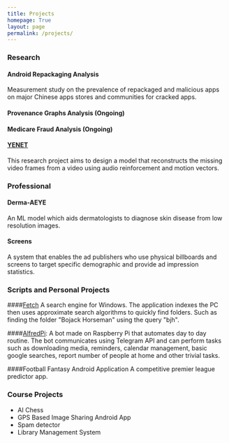 ```yaml
---
title: Projects
homepage: True
layout: page
permalink: /projects/
---
```


### Research

#### Android Repackaging Analysis
Measurement study on the prevalence of repackaged and malicious apps on major Chinese apps stores and communities for cracked apps. 

#### Provenance Graphs Analysis (Ongoing)

#### Medicare Fraud Analysis (Ongoing)

#### [YENET](https://github.com/hussamh10/yenet)
This research project aims to design a model that reconstructs the missing video frames from a video using audio reinforcement and motion vectors.

### Professional

#### Derma-AEYE
An ML model which aids dermatologists to diagnose skin disease from low resolution images.

#### Screens
A system that enables the ad publishers who use physical billboards and screens to target specific demographic and provide ad impression statistics.

### Scripts and Personal Projects

####[Fetch](https://github.com/hussamh10/fetch)
A search engine for Windows. The application indexes the PC then uses approximate search algorithms to quickly find folders. Such as finding the folder "Bojack Horseman" using the query "bjh". 

####[AlfredPi](https://github.com/hussamh10/alfredpi):
A bot made on Raspberry Pi that automates day to day routine. The bot communicates using Telegram API and can perform tasks such as downloading media, reminders, calendar management, basic google searches, report number of people at home and other trivial tasks.

####Football Fantasy Android Application
A competitive premier league predictor app.

### Course Projects
- AI Chess
- GPS Based Image Sharing Android App
- Spam detector
- Library Management System
